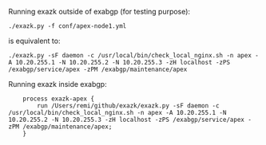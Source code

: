 Running exazk outside of exabgp (for testing purpose):

    ./exazk.py -f conf/apex-node1.yml

is equivalent to:

    ./exazk.py -sF daemon -c /usr/local/bin/check_local_nginx.sh -n apex -A 10.20.255.1 -N 10.20.255.2 -N 10.20.255.3 -zH localhost -zPS /exabgp/service/apex -zPM /exabgp/maintenance/apex


Running exazk inside exabgp:

```
    process exazk-apex {
        run /Users/remi/github/exazk/exazk.py -sF daemon -c /usr/local/bin/check_local_nginx.sh -n apex -A 10.20.255.1 -N 10.20.255.2 -N 10.20.255.3 -zH localhost -zPS /exabgp/service/apex -zPM /exabgp/maintenance/apex;
    }
```

